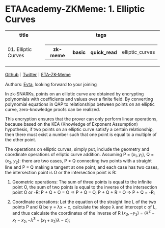 # ETAAcademy-ZKMeme: 1. Elliptic Curves

<table>
  <tr>
    <th>title</th>
    <th>tags</th>
  </tr>
  <tr>
    <td>01. Elliptic Curves</td>
    <td>
      <table>
        <tr>
          <th>zk-meme</th>
          <th>basic</th>
          <th>quick_read</th>
          <td>elliptic_curves</td>
        </tr>
      </table>
    </td>
  </tr>
</table>

[Github](https://github.com/ETAAcademy)｜[Twitter](https://twitter.com/ETAAcademy)｜[ETA-ZK-Meme](https://github.com/ETAAcademy/ETAAcademy-ZK-Meme)

Authors: [Evta](https://twitter.com/pwhattie), looking forward to your joining

In zk-SNARKs, points on an elliptic curve are obtained by encrypting polynomials with coefficients and values over a finite field. By converting polynomial equations in QAP to relationships between points on an elliptic curve, zero-knowledge proofs can be realized.

This encryption ensures that the prover can only perform linear operations, because based on the KEA (Knowledge of Exponent Assumption) hypothesis, if two points on an elliptic curve satisfy a certain relationship, then there must exist a number such that one point is equal to a multiple of the other point.

The operations on elliptic curves, simply put, include the geometry and coordinate operations of elliptic curve addition. Assuming P = $(x_1, y_1),$ Q = $(x_2, y_2):$ there are two cases, P ≠ Q connecting two points with a straight line and P = Q making a tangent at one point, and each case has two cases, the intersection point is O or the intersection point is R:

1. Geometric operations: The sum of three points is equal to the infinite point O, the sum of two points is equal to the inverse of the intersection point O or -R: P + Q + O = O ⇒ P + Q = O, P + Q + R = O ⇒ P + Q = -R;

2. Coordinate operations: Let the equation of the straight line L of the two points P and Q be y = λx + c, calculate the slope λ and intercept c of L, and thus calculate the coordinates of the inverse of R $(x_3, - y_3)$ = $(λ^2 - x_1 -x_2, -λ^3 + (x_1 + x_2)λ -c);$
